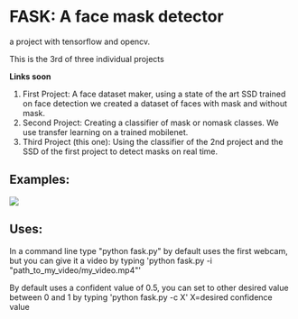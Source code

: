 # FASK: A face mask detector
a project with tensorflow and opencv. 

This is the 3rd of three individual projects

**Links soon**
1) First Project: A face dataset maker, using a state of the art SSD trained on face detection we created a dataset of faces with mask and without mask.
2) Second Project: Creating a classifier of mask or nomask classes. We use transfer learning on a trained mobilenet.
3) Third Project (this one): Using the classifier of the 2nd project and the SSD of the first project to detect masks on real time.

## Examples:
![](https://raw.githubusercontent.com/martincontrerasu/mask-detector/master/examples/03.gif)

## Uses:
In a command line type "python fask.py" by default uses the first webcam, but you can give it a video by typing  'python fask.py -i "path_to_my_video/my_video.mp4"'

By default uses a confident value of 0.5, you can set to other desired value between 0 and 1 by typing 'python fask.py -c X' 
                                                                                                X=desired confidence value

